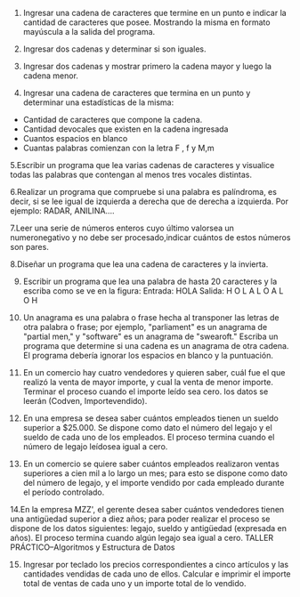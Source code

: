 1. Ingresar una cadena de caracteres que termine en un punto e indicar la cantidad  de  caracteres  que  posee.  Mostrando  la  misma  en  formato mayúscula a la salida del programa.

2. Ingresar dos cadenas y determinar si son iguales.

3. Ingresar  dos  cadenas  y  mostrar  primero  la  cadena  mayor  y  luego  la cadena menor.

4. Ingresar una cadena de caracteres que termina en un punto y determinar una estadísticas de la misma:
 - Cantidad de caracteres que compone la cadena.
 - Cantidad devocales que existen en la cadena ingresada
 - Cuantos espacios en blanco
 - Cuantas palabras comienzan con la letra F , f y M,m

5.Escribir  un  programa  que  lea  varias  cadenas  de  caracteres  y  visualice todas las palabras que contengan al menos tres vocales distintas. 

6.Realizar  un  programa  que  compruebe  si  una  palabra  es  palíndroma,  es decir,  si  se  lee  igual  de  izquierda  a  derecha  que  de  derecha  a  izquierda. Por ejemplo: RADAR, ANILINA....

7.Leer  una  serie  de  números  enteros  cuyo  último  valorsea  un  numeronegativo  y  no  debe  ser  procesado,indicar  cuántos  de  estos  números  son pares.

8.Diseñar un programa que lea una cadena de caracteres y la invierta.

9. Escribir un programa que lea una palabra de hasta 20 caracteres y la escriba como se ve en la figura:
    Entrada: HOLA
    Salida:
            H O L A
            L     O
            A L O H
10. Un anagrama es una palabra o frase hecha al transponer las letras de otra palabra o frase; por ejemplo, "parliament" es un anagrama de "partial men,"  y  "software"  es  un  anagrama  de  "swearoft."  Escriba  un  programa que  determine  si  una  cadena  es  un  anagrama  de  otra  cadena.  El programa debería ignorar los espacios en blanco y la puntuación.

11. En  un  comercio  hay  cuatro  vendedores  y  quieren  saber,  cuál  fue  el  que realizó  la  venta  de  mayor  importe,  y  cual  la  venta  de  menor  importe. Terminar  el  proceso  cuando  el  importe  leído  sea  cero.  los  datos  se  leerán (Codven, Importevendido).

12. En  una  empresa  se  desea  saber  cuántos  empleados  tienen  un  sueldo superior a $25.000. Se dispone como dato el número del legajo y el sueldo de  cada  uno de los  empleados.  El  proceso  termina  cuando  el número  de legajo leídosea igual a cero. 

13. En  un  comercio  se  quiere  saber  cuántos  empleados  realizaron  ventas superiores a cien mil a lo largo un mes; para esto se dispone como dato del número  de  legajo,  y  el  importe  vendido  por  cada  empleado  durante  el período controlado.

14.En la empresa MZZ', el gerente desea saber cuántos vendedores tienen una antigüedad superior a diez años; para poder realizar el proceso se dispone de los datos siguientes: legajo, sueldo y antigüedad (expresada en años). El proceso termina cuando algún legajo sea igual a cero. TALLER PRÁCTICO–Algoritmos y Estructura de Datos

15. Ingresar por teclado los precios correspondientes a cinco artículos y las cantidades vendidas
de cada uno de ellos. Calcular e imprimir el importe total de ventas de cada uno y un
importe total de lo vendido.
